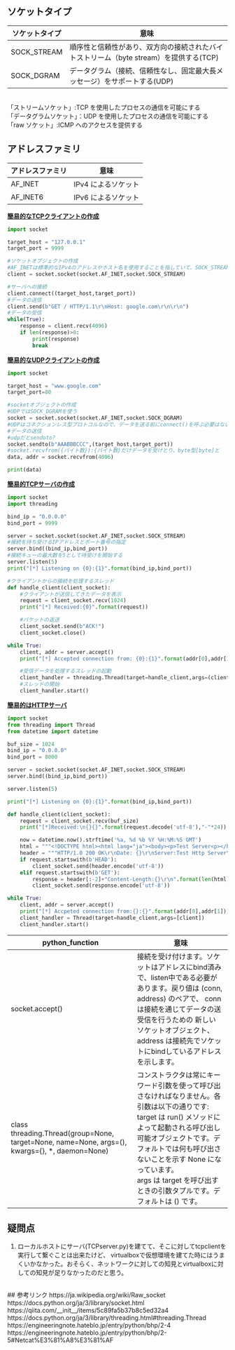 
## ソケットタイプ
|ソケットタイプ|意味|
----|----
|SOCK_STREAM|順序性と信頼性があり、双方向の接続されたバイトストリーム（byte stream）を提供する(TCP)|
|SOCK_DGRAM|データグラム（接続、信頼性なし、固定最大長メッセージ）をサポートする(UDP)|
<br>
「ストリームソケット」:TCP を使用したプロセスの通信を可能にする<br>
「データグラムソケット」：UDP を使用したプロセスの通信を可能にする<br>
「raw ソケット」:ICMP へのアクセスを提供する

## アドレスファミリ
|アドレスファミリ|意味|
----|----
|AF_INET|IPv4 によるソケット |
|AF_INET6 |IPv6 によるソケット |

**[簡易的なTCPクライアントの作成](https://github.com/mizuirorivi/cyber-security-programming_by_python/blob/master/Chapter%202/tcpclient.py)**
```python
import socket

target_host = "127.0.0.1"
target_port = 9999

#ソケットオブジェクトの作成
#AF_INETは標準的なIPv4のアドレスやホスト名を使用することを指していて、SOCK_STREAMはTCPを用いることを示している
client = socket.socket(socket.AF_INET,socket.SOCK_STREAM)

#サーバへの接続
client.connect((target_host,target_port))
#データの送信
client.send(b"GET / HTTP/1.1\r\nHost: google.com\r\n\r\n")
#データの受信
while(True):
    response = client.recv(4096)
    if len(response)>0:
        print(response)
        break

```


**[簡易的なUDPクライアントの作成](https://github.com/mizuirorivi/cyber-security-programming_by_python/blob/master/Chapter%202/udpclient.py)**
```python
import socket

target_host = "www.google.com"
target_port=80

#socketオブジェクトの作成
#UDPではSOCK_DGRAMを使う
socket = socket.socket(socket.AF_INET,socket.SOCK_DGRAM)
#UDPはコネクションレス型プロトコルなので、データを送る前にconnect()を呼ぶ必要はない
#データの送信
#udpだとsendoto?
socket.sendto(b"AAABBBCCC",(target_host,target_port))
#socket.recvfrom({バイト数}):{バイト数}だけデータを受けとり、byte型[byte]と
data, addr = socket.recvfrom(4096)

print(data)
```

**[簡易的TCPサーバの作成](https://github.com/mizuirorivi/cyber-security-programming_by_python/blob/master/Chapter%202/TCPserver.py)**
```python
import socket
import threading

bind_ip = "0.0.0.0"
bind_port = 9999

server = socket.socket(socket.AF_INET,socket.SOCK_STREAM)
#接続を待ち受けるIPアドレスとポート番号の指定
server.bind((bind_ip,bind_port))
#接続キューの最大数を5として待受けを開始する
server.listen(5)
print("[*] Listening on {0}:{1}".format(bind_ip,bind_port))

#クライアントからの接続を処理するスレッド
def handle_client(client_socket):
    #クライアントが送信してきたデータを表示
    request = client_socket.recv(1024)
    print("[*] Received:{0}".format(request))

    #パケットの返送
    client_socket.send(b"ACK!")
    client_socket.close()

while True:
    client, addr = server.accept()
    print("[*] Accepted connection from: {0}:{1}".format(addr[0],addr[1]))

    #受信データを処理するスレッドの起動
    client_handler = threading.Thread(target=handle_client,args=(client,))
    #スレッドの開始
    client_handler.start()

```
**[簡易的はHTTPサーバ]()**
```python
import socket 
from threading import Thread
from datetime import datetime

buf_size = 1024
bind_ip = "0.0.0.0"
bind_port = 8000

server = socket.socket(socket.AF_INET,socket.SOCK_STREAM)
server.bind((bind_ip,bind_port))

server.listen(5)

print("[*] Listening on {0}:{1}".format(bind_ip,bind_port))

def handle_client(client_socket):
    request = client_socket.recv(buf_size)
    print("[*]Received:\n{}{}".format(request.decode('utf-8'),"-"*24))

    now = datetime.now().strftime('%a, %d %b %Y %H:%M:%S GMT')
    html = """<!DOCTYPE html><html lang="ja"><body><p>Test Server<p></body></html>"""
    header = """HTTP/1.0 200 OK\r\nDate: {}\r\nServer:Test Http Server\r\nContent-Type: text/html;charset=utf-8\r\n\r\n""".format(now)
    if request.startswith(b'HEAD'):
        client_socket.send(header.encode('utf-8'))
    elif request.startswith(b'GET'):
        response = header[:-2]+"Content-Length:{}\r\n".format(len(html))+"\r\n"+html
        client_socket.send(response.encode('utf-8'))

while True:
    client, addr = server.accept()
    print("[*] Accpeted connection from:{}:{}".format(addr[0],addr[1]))
    client_handler = Thread(target=handle_client,args=[client])
    client_handler.start()
```
|python_function|意味|
----|----
|socket.accept()|接続を受け付けます。ソケットはアドレスにbind済みで、listen中である必要があります。戻り値は (conn, address) のペアで、 conn は接続を通じてデータの送受信を行うための 新しい ソケットオブジェクト、 address は接続先でソケットにbindしているアドレスを示します。|
|class threading.Thread(group=None, target=None, name=None, args=(), kwargs={}, *, daemon=None)|コンストラクタは常にキーワード引数を使って呼び出さなければなりません。各引数は以下の通りです:<br>target は run() メソッドによって起動される呼び出し可能オブジェクトです。デフォルトでは何も呼び出さないことを示す None になっています。<br>args は target を呼び出すときの引数タプルです。デフォルトは () です。|


## 疑問点
1. ローカルホストにサーバ(TCPserver.py)を建てて、そこに対してtcpclientを実行して繋ぐことは出来たけど、
virtualboxで仮想環境を建てた時にはうまくいかなかった。おそらく、ネットワークに対しての知見とvirtualboxに対しての知見が足りなかったのだと思う。
<br>
## 参考リンク
https://ja.wikipedia.org/wiki/Raw_socket<br>
https://docs.python.org/ja/3/library/socket.html<br>
https://qiita.com/__init__/items/5c89fa5b37b8c5ed32a4<br>
https://docs.python.org/ja/3/library/threading.html#threading.Thread<br>
https://engineeringnote.hateblo.jp/entry/python/bhp/2-4<br>
https://engineeringnote.hateblo.jp/entry/python/bhp/2-5#Netcat%E3%81%A8%E3%81%AF